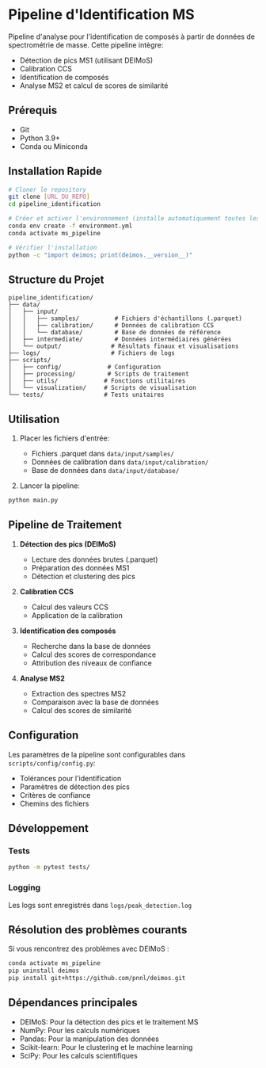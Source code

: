 # Pipeline d'Identification MS

Pipeline d'analyse pour l'identification de composés à partir de données de spectrométrie de masse. Cette pipeline intègre:
- Détection de pics MS1 (utilisant DEIMoS)
- Calibration CCS
- Identification de composés
- Analyse MS2 et calcul de scores de similarité

## Prérequis

- Git
- Python 3.9+
- Conda ou Miniconda

## Installation Rapide

```bash
# Cloner le repository
git clone [URL_DU_REPO]
cd pipeline_identification

# Créer et activer l'environnement (installe automatiquement toutes les dépendances y compris DEIMoS)
conda env create -f environment.yml
conda activate ms_pipeline

# Vérifier l'installation
python -c "import deimos; print(deimos.__version__)"
```

## Structure du Projet

```
pipeline_identification/
├── data/
│   ├── input/
│   │   ├── samples/          # Fichiers d'échantillons (.parquet)
│   │   ├── calibration/      # Données de calibration CCS
│   │   └── database/         # Base de données de référence
│   ├── intermediate/         # Données intermédiaires générées
│   └── output/              # Résultats finaux et visualisations
├── logs/                    # Fichiers de logs
├── scripts/
│   ├── config/             # Configuration
│   ├── processing/         # Scripts de traitement
│   ├── utils/             # Fonctions utilitaires
│   └── visualization/     # Scripts de visualisation
└── tests/                 # Tests unitaires
```

## Utilisation

1. Placer les fichiers d'entrée:
   - Fichiers .parquet dans `data/input/samples/`
   - Données de calibration dans `data/input/calibration/`
   - Base de données dans `data/input/database/`

2. Lancer la pipeline:
```bash
python main.py
```

## Pipeline de Traitement

1. **Détection des pics (DEIMoS)**
   - Lecture des données brutes (.parquet)
   - Préparation des données MS1
   - Détection et clustering des pics

2. **Calibration CCS**
   - Calcul des valeurs CCS
   - Application de la calibration

3. **Identification des composés**
   - Recherche dans la base de données
   - Calcul des scores de correspondance
   - Attribution des niveaux de confiance

4. **Analyse MS2**
   - Extraction des spectres MS2
   - Comparaison avec la base de données
   - Calcul des scores de similarité

## Configuration

Les paramètres de la pipeline sont configurables dans `scripts/config/config.py`:
- Tolérances pour l'identification
- Paramètres de détection des pics
- Critères de confiance
- Chemins des fichiers

## Développement

### Tests
```bash
python -m pytest tests/
```

### Logging
Les logs sont enregistrés dans `logs/peak_detection.log`

## Résolution des problèmes courants

Si vous rencontrez des problèmes avec DEIMoS :
```bash
conda activate ms_pipeline
pip uninstall deimos
pip install git+https://github.com/pnnl/deimos.git
```

## Dépendances principales

- DEIMoS: Pour la détection des pics et le traitement MS
- NumPy: Pour les calculs numériques
- Pandas: Pour la manipulation des données
- Scikit-learn: Pour le clustering et le machine learning
- SciPy: Pour les calculs scientifiques
